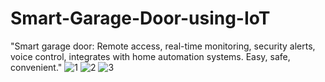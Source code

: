 # Smart-Garage-Door-using-IoT
"Smart garage door: Remote access, real-time monitoring, security alerts, voice control, integrates with home automation systems. Easy, safe, convenient."
![1](https://github.com/mganesh7x0/Smart-Garage-Door-using-IoT/assets/140627939/6f8de471-5e9f-4581-8fc5-93bf1b964e83)
![2](https://github.com/mganesh7x0/Smart-Garage-Door-using-IoT/assets/140627939/c7cf244c-954d-4134-b001-4943e6c2464a)
![3](https://github.com/mganesh7x0/Smart-Garage-Door-using-IoT/assets/140627939/9daac38a-c436-457a-a488-dc3889f4c1dd)

